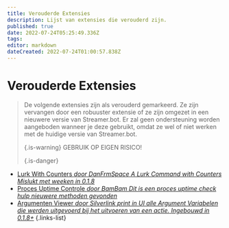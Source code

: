 ```yaml
---
title: Verouderde Extensies
description: Lijst van extensies die verouderd zijn.
published: true
date: 2022-07-24T05:25:49.336Z
tags: 
editor: markdown
dateCreated: 2022-07-24T01:00:57.838Z
---
```


# Verouderde Extensies
> De volgende extensies zijn als verouderd gemarkeerd.  Ze zijn vervangen door een robuuster extensie of ze zijn omgezet in een nieuwere versie van Streamer.bot. Er zal geen ondersteuning worden aangeboden wanneer je deze gebruikt, omdat ze wel of niet werken met de huidige versie van Streamer.bot. 
> 
> {.is-warning}
> GEBRUIK OP EIGEN RISICO! 
> 
> {.is-danger}

* [Lurk With Counters *door DanFrmSpace* *A Lurk Command with Counters* *Mislukt met weeken in 0.1.8*](/depreciated/lurk-command-with-counters)
* [Proces Uptime Controle *door BamBam* *Dit is een proces uptime check hulp* *nieuwere methoden gevonden*](/depreciated/process-uptime-checking)
* [Argumenten Viewer *door Silverlink* *print in UI alle Argument Variabelen die werden uitgevoerd bij het uitvoeren van een actie.* *Ingebouwd in 0.1.8+*](/depreciated/arguments-viewer)
{.links-list}
